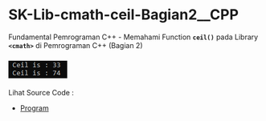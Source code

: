 # SK-Lib-cmath-ceil-Bagian2__CPP
Fundamental Pemrograman C++ - Memahami Function <code><b>ceil()</b></code> pada Library <code><b>&lt;cmath></b></code> di Pemrograman C++ (Bagian 2)<br><br>
<img src="https://github.com/RizkyKhapidsyah/SK-Lib-cmath-ceil-Bagian2__CPP/blob/master/SK-Lib-cmath-ceil-Bagian2__CPP/result/001.PNG"><br><br>
Lihat Source Code : <br>
- <a href="https://github.com/RizkyKhapidsyah/SK-Lib-cmath-ceil-Bagian2__CPP/blob/master/SK-Lib-cmath-ceil-Bagian2__CPP/Source.cpp">Program</a>
